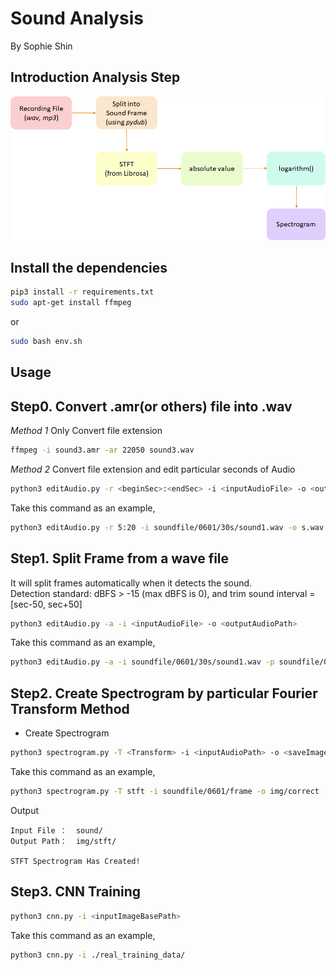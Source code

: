 # Sound Analysis

By Sophie Shin

## Introduction Analysis Step
<img src="./img/step.png">

## Install the dependencies
```sh
pip3 install -r requirements.txt
sudo apt-get install ffmpeg
```
or
```sh
sudo bash env.sh
```

## Usage

## Step0. Convert .amr(or others) file into .wav
*Method 1* Only Convert file extension
```sh
ffmpeg -i sound3.amr -ar 22050 sound3.wav
```

*Method 2* Convert file extension and edit particular seconds of Audio
```sh
python3 editAudio.py -r <beginSec>:<endSec> -i <inputAudioFile> -o <outputAudioFile>
```
Take this command as an example,
```sh
python3 editAudio.py -r 5:20 -i soundfile/0601/30s/sound1.wav -o s.wav
```

## Step1. Split Frame from a wave file
It will split frames automatically when it detects the sound. <br>
Detection standard: dBFS > -15 (max dBFS is 0), and trim sound interval = [sec-50, sec+50]
```sh
python3 editAudio.py -a -i <inputAudioFile> -o <outputAudioPath>
```

Take this command as an example,
```sh
python3 editAudio.py -a -i soundfile/0601/30s/sound1.wav -p soundfile/0601/frame
```

## Step2. Create Spectrogram by particular Fourier Transform Method
* Create Spectrogram
```sh
python3 spectrogram.py -T <Transform> -i <inputAudioPath> -o <saveImagePath>
```
Take this command as an example,
```sh
python3 spectrogram.py -T stft -i soundfile/0601/frame -o img/correct
```
Output
```
Input File ：  sound/
Output Path：  img/stft/

STFT Spectrogram Has Created!
```

## Step3. CNN Training
```sh
python3 cnn.py -i <inputImageBasePath>
```
Take this command as an example,
```sh
python3 cnn.py -i ./real_training_data/
```